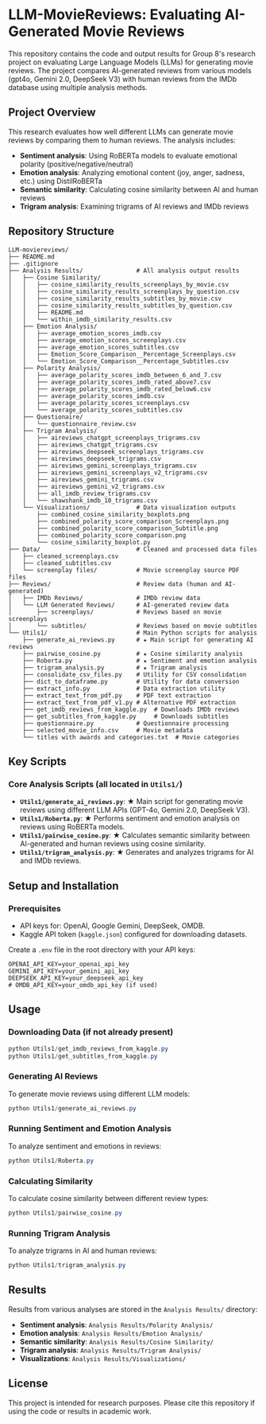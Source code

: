 # LLM-MovieReviews: Evaluating AI-Generated Movie Reviews

This repository contains the code and output results for Group 8's research project on evaluating Large Language Models (LLMs) for generating movie reviews. The project compares AI-generated reviews from various models (gpt4o, Gemini 2.0, DeepSeek V3) with human reviews from the IMDb database using multiple analysis methods.

## Project Overview

This research evaluates how well different LLMs can generate movie reviews by comparing them to human reviews. The analysis includes:

- **Sentiment analysis**: Using RoBERTa models to evaluate emotional polarity (positive/negative/neutral)
- **Emotion analysis**: Analyzing emotional content (joy, anger, sadness, etc.) using DistilRoBERTa
- **Semantic similarity**: Calculating cosine similarity between AI and human reviews
- **Trigram analysis**: Examining trigrams of AI reviews and IMDb reviews

## Repository Structure

```
LLM-moviereviews/
├── README.md
├── .gitignore
├── Analysis Results/               # All analysis output results
│   ├── Cosine Similarity/
│   │   ├── cosine_similarity_results_screenplays_by_movie.csv
│   │   ├── cosine_similarity_results_screenplays_by_question.csv
│   │   ├── cosine_similarity_results_subtitles_by_movie.csv
│   │   ├── cosine_similarity_results_subtitles_by_question.csv
│   │   ├── README.md
│   │   └── within_imdb_similarity_results.csv
│   ├── Emotion Analysis/
│   │   ├── average_emotion_scores_imdb.csv
│   │   ├── average_emotion_scores_screenplays.csv
│   │   ├── average_emotion_scores_subtitles.csv
│   │   ├── Emotion_Score_Comparison__Percentage_Screenplays.csv
│   │   └── Emotion_Score_Comparison__Percentage_Subtitles.csv
│   ├── Polarity Analysis/
│   │   ├── average_polarity_scores_imdb_between_6_and_7.csv
│   │   ├── average_polarity_scores_imdb_rated_above7.csv
│   │   ├── average_polarity_scores_imdb_rated_below6.csv
│   │   ├── average_polarity_scores_imdb.csv
│   │   ├── average_polarity_scores_screenplays.csv
│   │   └── average_polarity_scores_subtitles.csv
│   ├── Questionaire/
│   │   └── questionnaire_review.csv
│   ├── Trigram Analysis/
│   │   ├── aireviews_chatgpt_screenplays_trigrams.csv
│   │   ├── aireviews_chatgpt_trigrams.csv
│   │   ├── aireviews_deepseek_screenplays_trigrams.csv
│   │   ├── aireviews_deepseek_trigrams.csv
│   │   ├── aireviews_gemini_screenplays_trigrams.csv
│   │   ├── aireviews_gemini_screenplays_v2_trigrams.csv
│   │   ├── aireviews_gemini_trigrams.csv
│   │   ├── aireviews_gemini_v2_trigrams.csv
│   │   ├── all_imdb_review_trigrams.csv
│   │   └── shawshank_imdb_10_trigrams.csv
│   └── Visualizations/             # Data visualization outputs
│       ├── combined_cosine_similarity_boxplots.png
│       ├── combined_polarity_score_comparison_Screenplays.png
│       ├── combined_polarity_score_comparison_Subtitle.png
│       ├── combined_polarity_score_comparison.png
│       └── cosine_similarity_boxplot.py
├── Data/                           # Cleaned and processed data files
│   ├── cleaned_screenplays.csv
│   ├── cleaned_subtitles.csv
│   └── screenplay files/           # Movie screenplay source PDF files
├── Reviews/                        # Review data (human and AI-generated)
│   ├── IMDb Reviews/               # IMDb review data
│   └── LLM Generated Reviews/      # AI-generated review data
│       ├── screenplays/            # Reviews based on movie screenplays
│       └── subtitles/              # Reviews based on movie subtitles
└── Utils1/                         # Main Python scripts for analysis
    ├── generate_ai_reviews.py      # ★ Main script for generating AI reviews
    ├── pairwise_cosine.py          # ★ Cosine similarity analysis
    ├── Roberta.py                  # ★ Sentiment and emotion analysis
    ├── trigram_analysis.py         # ★ Trigram analysis
    ├── consolidate_csv_files.py    # Utility for CSV consolidation
    ├── dict_to_dataframe.py        # Utility for data conversion
    ├── extract_info.py             # Data extraction utility
    ├── extract_text_from_pdf.py    # PDF text extraction
    ├── extract_text_from_pdf_v1.py # Alternative PDF extraction
    ├── get_imdb_reviews_from_kaggle.py  # Downloads IMDb reviews
    ├── get_subtitles_from_kaggle.py     # Downloads subtitles
    ├── questionnaire.py            # Questionnaire processing
    ├── selected_movie_info.csv     # Movie metadata
    └── titles with awards and categories.txt  # Movie categories
```

## Key Scripts

### Core Analysis Scripts (all located in `Utils1/`)

- **`Utils1/generate_ai_reviews.py`**: ★ Main script for generating movie reviews using different LLM APIs (GPT-4o, Gemini 2.0, DeepSeek V3).
- **`Utils1/Roberta.py`**: ★ Performs sentiment and emotion analysis on reviews using RoBERTa models.
- **`Utils1/pairwise_cosine.py`**: ★ Calculates semantic similarity between AI-generated and human reviews using cosine similarity.
- **`Utils1/trigram_analysis.py`**: ★ Generates and analyzes trigrams for AI and IMDb reviews.


## Setup and Installation

### Prerequisites
- API keys for: OpenAI, Google Gemini, DeepSeek, OMDB.
- Kaggle API token (`kaggle.json`) configured for downloading datasets.


Create a `.env` file in the root directory with your API keys:
   ```
   OPENAI_API_KEY=your_openai_api_key
   GEMINI_API_KEY=your_gemini_api_key
   DEEPSEEK_API_KEY=your_deepseek_api_key
   # OMDB_API_KEY=your_omdb_api_key (if used)
   ```

## Usage

### Downloading Data (if not already present)
```powershell
python Utils1/get_imdb_reviews_from_kaggle.py
python Utils1/get_subtitles_from_kaggle.py
```

### Generating AI Reviews

To generate movie reviews using different LLM models:
```powershell
python Utils1/generate_ai_reviews.py
```

### Running Sentiment and Emotion Analysis

To analyze sentiment and emotions in reviews:
```powershell
python Utils1/Roberta.py
```

### Calculating Similarity

To calculate cosine similarity between different review types:
```powershell
python Utils1/pairwise_cosine.py
```

### Running Trigram Analysis

To analyze trigrams in AI and human reviews:
```powershell
python Utils1/trigram_analysis.py
```


## Results

Results from various analyses are stored in the `Analysis Results/` directory:
- **Sentiment analysis**: `Analysis Results/Polarity Analysis/`
- **Emotion analysis**: `Analysis Results/Emotion Analysis/`
- **Semantic similarity**: `Analysis Results/Cosine Similarity/`
- **Trigram analysis**: `Analysis Results/Trigram Analysis/`
- **Visualizations**: `Analysis Results/Visualizations/`

## License

This project is intended for research purposes. Please cite this repository if using the code or results in academic work.
